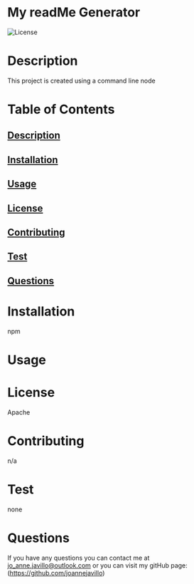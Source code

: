 
# My readMe Generator
![License](https://img.shields.io/badge/License-Apache-purple)
# Description 
This project is created using a command line node
# Table of Contents 

  ## [Description](#description)
  ## [Installation](#installation)
  ## [Usage](#usage)
  ## [License](#license)
  ## [Contributing](#contributing)
  ## [Test](#tests)
  ## [Questions](#questions)
# Installation
npm
# Usage 

# License
Apache
# Contributing
n/a
# Test
none
# Questions

If you have any questions you can contact me at jo_anne.javillo@outlook.com or you can visit my gitHub page: (https://github.com/joannejavillo)
